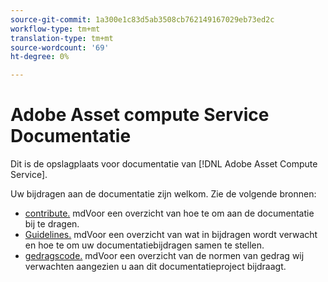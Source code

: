 ```yaml
---
source-git-commit: 1a300e1c83d5ab3508cb762149167029eb73ed2c
workflow-type: tm+mt
translation-type: tm+mt
source-wordcount: '69'
ht-degree: 0%

---
```

# Adobe Asset compute Service Documentatie

Dit is de opslagplaats voor documentatie van [!DNL Adobe Asset Compute Service].

Uw bijdragen aan de documentatie zijn welkom. Zie de volgende bronnen:

* [contribute.](contributing.md) mdVoor een overzicht van hoe te om aan de documentatie bij te dragen.
* [Guidelines.](guidelines.md) mdVoor een overzicht van wat in bijdragen wordt verwacht en hoe te om uw documentatiebijdragen samen te stellen.
* [gedragscode.](code-of-conduct.md) mdVoor een overzicht van de normen van gedrag wij verwachten aangezien u aan dit documentatieproject bijdraagt.

